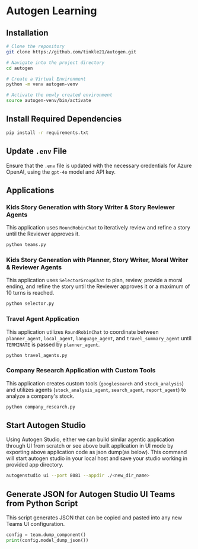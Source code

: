 # Autogen Learning

## Installation

```bash
# Clone the repository
git clone https://github.com/tinkle21/autogen.git

# Navigate into the project directory
cd autogen

# Create a Virtual Environment
python -m venv autogen-venv

# Activate the newly created environment
source autogen-venv/bin/activate
```

## Install Required Dependencies

```bash
pip install -r requirements.txt
```

## Update `.env` File
Ensure that the `.env` file is updated with the necessary credentials for Azure OpenAI, using the `gpt-4o` model and API key.

## Applications

### Kids Story Generation with Story Writer & Story Reviewer Agents
This application uses `RoundRobinChat` to iteratively review and refine a story until the Reviewer approves it.

```bash
python teams.py
```

### Kids Story Generation with Planner, Story Writer, Moral Writer & Reviewer Agents
This application uses `SelectorGroupChat` to plan, review, provide a moral ending, and refine the story until the Reviewer approves it or a maximum of 10 turns is reached.

```bash
python selector.py
```

### Travel Agent Application
This application utilizes `RoundRobinChat` to coordinate between `planner_agent`, `local_agent`, `language_agent`, and `travel_summary_agent` until `TERMINATE` is passed by `planner_agent`.

```bash
python travel_agents.py
```

### Company Research Application with Custom Tools
This application creates custom tools (`googlesearch` and `stock_analysis`) and utilizes agents (`stock_analysis_agent`, `search_agent`, `report_agent`) to analyze a company's stock.

```bash
python company_research.py
```

## Start Autogen Studio
Using Autogen Studio, either we can build similar agentic application through UI from scratch or see above built application in UI mode by exporting above application code as json dump(as below). This command will start autogen studio in your local host and save your studio working in provided app directory.
```bash
autogenstudio ui --port 8081 --appdir ./<new_dir_name>
```

## Generate JSON for Autogen Studio UI Teams from Python Script
This script generates JSON that can be copied and pasted into any new Teams UI configuration.

```python
config = team.dump_component()
print(config.model_dump_json())
